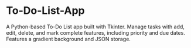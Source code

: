 # To-Do-List-App
A Python-based To-Do List app built with Tkinter. Manage tasks with add, edit, delete, and mark complete features, including priority and due dates. Features a gradient background and JSON storage.
